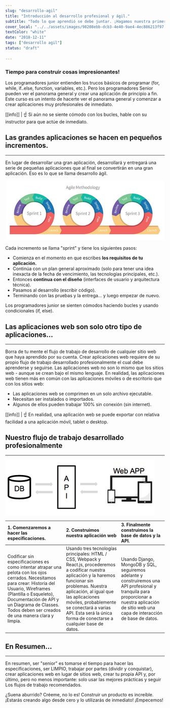 ```yaml
---
slug: "desarrollo-agil"
title: "Introducción al desarrollo profesional y ágil."
subtitle: "Todo lo que aprendió se debe juntar. ¡Hagamos nuestra primera aplicación profesional completa usando el método de desarrollo ágil!"
cover_local: "../../assets/images/98208ebb-dcb3-4e40-9ae4-4ec886213f97.jpeg"
textColor: "white"
date: "2018-12-11"
tags: ["desarrollo agil"]
status: "draft"

---
```


### Tiempo para construir cosas impresionantes!

Los programadores junior entienden los trucos básicos de programar (for, while, if..else, function, variables, etc.).  Pero los programadores Senior pueden ver el panorama general y crear una aplicación de principio a fin.  Este curso es un intento de hacerte ver el panorama general y comenzar a crear aplicaciones muy profesionales de inmediato.

[[info]]
| :point_up: Si aún no se siente cómodo con los bucles, hable con su instructor para que actúe de inmediato.

## Las grandes aplicaciones se hacen en pequeños incrementos.
***

En lugar de desarrollar una gran aplicación, desarrollará y entregará una serie de pequeñas aplicaciones que al final se convertirán en una gran aplicación.  Eso es lo que se llama desarrollo ágil.

![agile development](../../assets/images/7f627fe6-aa37-4450-bbff-dc4ea0ce8309.jpeg)

Cada incremento se llama "sprint" y tiene los siguientes pasos:

+ Comienza en el momento en que escribes **los requisitos de tu aplicación.**
+ Continúa con un plan general aproximado (solo para tener una idea inexacta de la fecha de vencimiento, las tecnologías principales, etc.).
+ Entonces **continua con el diseño** (interfaces de usuario y arquitectura técnica).
+ Pasamos al desarrollo (escribir código).
+ Terminando con las pruebas y la entrega… y luego empezar de nuevo.

Los programadores junior se sienten cómodos haciendo bucles y usando condicionales (if, else).


## Las aplicaciones web son solo otro tipo de aplicaciones…
***

Borra de tu mente el flujo de trabajo de desarrollo de cualquier sitio web que haya aprendido por su cuenta.  Crear aplicaciones web requiere de su propio flujo de trabajo desarrollado profesionalmente el cual debe aprenderse y seguirse. Las aplicaciones web no son lo mismo que los sitios web - aunque se crean bajo el mismo lenguaje.  En realidad, las aplicaciones web tienen más en común con las aplicaciones móviles o de escritorio que con los sitios web:

+ Las aplicaciones web se comprimen en un solo archivo ejecutable.
+ Necesitan ser instalados o importados.
+ Algunos de ellos pueden trabajar 100% sin conexión (sin internet).


[[info]]
| :point_up: En realidad, una aplicación web se puede exportar con relativa facilidad a una aplicación móvil, tablet o desktop.

## Nuestro flujo de trabajo desarrollado profesionalmente
***

![agile development](../../assets/images/2b3ed62a-070f-4e7f-9572-34628ffb40d9.png)

|1. Comenzaremos a hacer las especificaciones.     |2. Construimos nuestra aplicación web      |3. Finalmente construimos la base de datos y la API.  |
|:------------------|:--------------|:-----------------|
|Codificar sin especificaciones es como intentar atrapar una pelota con los ojos cerrados.  Necesitamos para crear: Historia del Usuario, Wireframes (Plantilla o Esqueleto), Documentación de API y un Diagrama de Classes.  Todos deben ser creados de una manera clara y limpia.     |Usando tres tecnologías principales: HTML / CSS, Webpack y React.js, procederemos a codificar nuestra aplicación y la haremos funcionar sin problemas. Nuestra aplicación, al igual que las aplicaciones móviles, probablemente se conectará a varias API. Esta será la única forma de conectarse a cualquier base de datos. |Usando Django, MongoDB y SQL, seguiremos adelante y construiremos una API profesional y tranquila para proporcionar a nuestra aplicación de sitio web una capa de interacción de base de datos.   |     

## En Resumen…
***

En resumen, ser "senior" es tomarse el tiempo para hacer las especificaciones, ser LIMPIO, trabajar por partes (dividir y conquistar), crear aplicaciones web en lugar de sitios web, crear tu propia API y, por último, pero no menos importante: solo usar las mejores prácticas y seguir Los flujos de trabajo recomendados.

¿Suena aburrido? Créeme, no lo es! Construir un producto es increíble. ¡Estarás creando algo desde cero y lo utilizarás de inmediato! ¡Empecemos!

